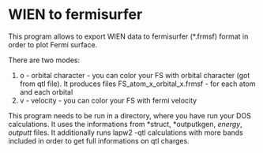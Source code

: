 # WIEN to fermisurfer


This program allows to export WIEN data to fermisurfer (*.frmsf) format in order to plot Fermi surface.

There are two modes:
1) o - orbital character - you can color your FS with orbital character (got from qtl file). It produces files FS_atom_x_orbital_x.frmsf - for each atom and each orbital
2) v - velocity - you can color your FS with fermi velocity

This program needs to  be run in a directory, where you have run your DOS calculations.
It uses the informations from *struct, *outputkgen, *energy*, *outputt* files. It additionally runs lapw2 -qtl calculations with more bands included in order to get full informations on qtl charges.
